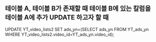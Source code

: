 ## 테이블 A, 테이블 B가 존재할 때 테이블 B에 있는 칼럼을 테이블 A에 추가 UPDATE 하고자 할 때

UPDATE YT_video_lists2 
   SET ads_yn=(SELECT ads_yn FROM YT_ads_yn WHERE YT_video_lists2.video_id=YT_ads_yn.video_id);
